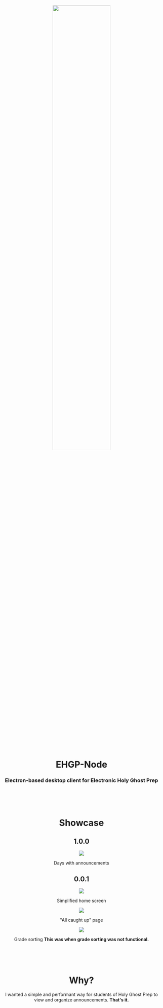 <div align="center">
  <img src="https://github.com/shellings2027/ehgp/assets/136494426/fc10a282-103a-469c-a499-7f69a4c04265" width="60%">
  <h1>EHGP-Node</h1>
  <h3>Electron-based desktop client for Electronic Holy Ghost Prep</h3>
  
  <br><br><br>
  
  <h1>Showcase</h1>
  
  <h2>1.0.0</h2>
  <img src="https://github.com/shellings2027/ehgp/assets/136494426/2dca3f48-0b24-40a9-9dcb-1b972cc8b89c">
  <p>Days with announcements</p>
  
  <h2>0.0.1</h2>
  <img src="https://github.com/shellings2027/ehgp/assets/136494426/c52b79b2-8fd5-4421-af6f-9ef225f3e495">
  <p>Simplified home screen</p>
  
  <img src="https://github.com/shellings2027/ehgp/assets/136494426/df2bcf07-000b-4eaf-8a44-9005ab0b5be7">
  <p>"All caught up" page</p>
  
  <img src="https://github.com/shellings2027/ehgp/assets/136494426/88571775-fa95-415e-b8c0-b0fcd1994910">
  <p>Grade sorting <strong>This was when grade sorting was not functional.</strong></p>


  <br><br><br>
  
  <h1>Why?</h1>
  <p>I wanted a simple and performant way for students of Holy Ghost Prep to view and organize announcements. <strong>That's it.</strong></p>
</div>
